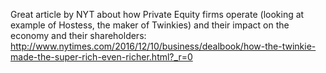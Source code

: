 Great article by NYT about how Private Equity firms operate (looking at example of Hostess, the maker of Twinkies) and their impact on the economy and their shareholders: http://www.nytimes.com/2016/12/10/business/dealbook/how-the-twinkie-made-the-super-rich-even-richer.html?_r=0